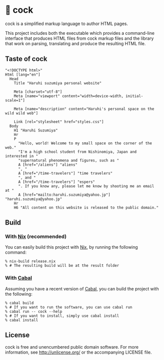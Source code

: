 # 🐔 cock

cock is a simplified markup language to author HTML pages.

This project includes both the executable which provides a
command-line interface that produces HTML files from cock markup files
and the library that work on parsing, translating and produce the
resulting HTML file.

## Taste of cock

```cock
"<!DOCTYPE html>"
Html [lang="en"]
  Head
    Title "Haruhi suzumiya personal website"

    Meta [charset="utf-8"]
    Meta [name="viewport" content="width=device-width, initial-scale=1"]

    Meta [name="description" content="Haruhi's personal space on the wild wild web"]

    Link [rel="stylesheet" href="styles.css"]
  Body
    H1 "Haruhi Suzumiya"
    Hr
    P
      "Hello, world! Welcome to my small space on the corner of the web."
      "I'm a high school student from Nishinomiya, Japan and interested in "
      "supernatural phenomena and figures, such as "
      A [href="/aliens"] "aliens"
      ", "
      A [href="/time-travelers"] "time travelers"
      ", and "
      A [href="/time-travelers"] "espers"
      ". If you know any, please let me know by shooting me an email at "
      A [href="mailto:haruhi.suzumiya@yahoo.jp"] "haruhi.suzumiya@yahoo.jp"
    Hr
    H6 "All content on this website is released to the public domain."
```

## Build

### With [Nix] (recommended)

You can easily build this project with [Nix], by running the following command:

```console
% nix-build release.nix
% # The resulting build will be at the result folder
```

### With [Cabal]

Assuming you have a recent version of [Cabal], you can build the project with the following:

```console
% cabal build
% # If you want to run the software, you can use cabal run
% cabal run -- cock --help
% # If you want to install, simply use cabal install
% cabal install
```

## License

cock is free and unencumbered public domain software. For more
information, see http://unlicense.org/ or the accompanying LICENSE
file.

[Nix]: https://nixos.org/nix
[Cabal]: https://www.haskell.org/cabal/
[Unlicense]: https://unlicense.org/
